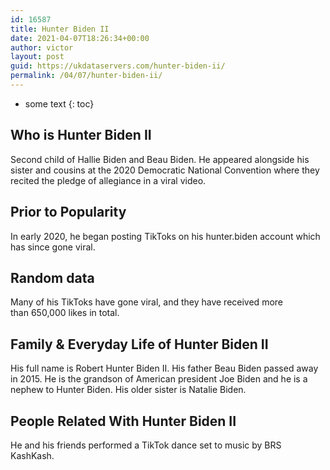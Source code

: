 ```yaml
---
id: 16587
title: Hunter Biden II
date: 2021-04-07T18:26:34+00:00
author: victor
layout: post
guid: https://ukdataservers.com/hunter-biden-ii/
permalink: /04/07/hunter-biden-ii/
---
```


* some text
{: toc}


## Who is Hunter Biden II



Second child of Hallie Biden and Beau Biden. He appeared alongside his sister and cousins at the 2020 Democratic National Convention where they recited the pledge of allegiance in a viral video.

                
                
                
## Prior to Popularity



In early 2020, he began posting TikToks on his hunter.biden account which has since gone viral.

                
                
                
## Random data



Many of his TikToks have gone viral, and they have received more than 650,000 likes in total. 

                
                
                
## Family & Everyday Life of Hunter Biden II



His full name is Robert Hunter Biden II. His father Beau Biden passed away in 2015. He is the grandson of American president Joe Biden and he is a nephew to Hunter Biden. His older sister is Natalie Biden.

                
                
                
## People Related With Hunter Biden II



He and his friends performed a TikTok dance set to music by BRS KashKash. 

                
              
            
          
          
          